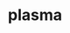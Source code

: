 ---
title: "plasma"
layout: cache
categories: [package, v0.18.1]
meta: {"versions": ["21.8.29"], "compilers": ["gcc@=7.5.0"], "oss": ["ubuntu18.04"], "platforms": ["linux"], "targets": ["x86_64"], "stacks": ["e4s", "root"], "num_specs": 1, "num_specs_by_stack": {"e4s": 1, "root": 1}}
spec_details: [{"hash": "xxz5srujtmg4aeoz2vnshwtxe5pfuqki", "compiler": "gcc@=7.5.0", "versions": ["21.8.29"], "os": "ubuntu18.04", "platform": "linux", "target": "x86_64", "variants": ["build_type=RelWithDebInfo", "~ipo", "~lua", "+shared"], "stacks": ["e4s", "root"], "size": "-", "tarball": "https://binaries.spack.io/v0.18.1/build_cache/linux-ubuntu18.04-x86_64/gcc-7.5.0/plasma-21.8.29/linux-ubuntu18.04-x86_64-gcc-7.5.0-plasma-21.8.29-xxz5srujtmg4aeoz2vnshwtxe5pfuqki.spack"}]
---